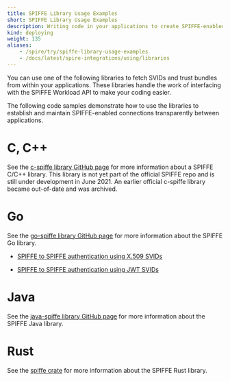 ```yaml
---
title: SPIFFE Library Usage Examples
short: SPIFFE Library Usage Examples
description: Writing code in your applications to create SPIFFE-enabled connections
kind: deploying
weight: 135
aliases:
    - /spire/try/spiffe-library-usage-examples
    - /docs/latest/spire-integrations/using/libraries
---
```


You can use one of the following libraries to fetch SVIDs and trust bundles from within your applications. These libraries handle the work of interfacing with the SPIFFE Workload API to make your coding easier.

The following code samples demonstrate how to use the libraries to establish and maintain SPIFFE-enabled connections transparently between applications.

# C, C++

See the [c-spiffe library GitHub page](https://github.com/HewlettPackard/c-spiffe) for more information about a SPIFFE C/C++ library. This library is not yet part of the official SPIFFE repo and is still under development in June 2021. An earlier official c-spiffe library became out-of-date and was archived.


# Go

See the [go-spiffe library GitHub page](https://github.com/spiffe/go-spiffe/tree/main/v2) for more information about the SPIFFE Go library. 

* [SPIFFE to SPIFFE authentication using X.509 SVIDs](https://github.com/spiffe/go-spiffe/tree/main/v2/examples/spiffe-tls)

* [SPIFFE to SPIFFE authentication using JWT SVIDs](https://github.com/spiffe/go-spiffe/tree/main/v2/examples/spiffe-jwt-using-proxy)

# Java

See the [java-spiffe library GitHub page](https://github.com/spiffe/java-spiffe) for more information about the SPIFFE Java library.

# Rust

See the [spiffe crate](https://crates.io/crates/spiffe) for more information about the SPIFFE Rust library. 